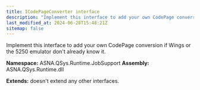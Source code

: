 ```yaml
---
title: ICodePageConverter interface
description: "Implement this interface to add your own CodePage conversion if Wings or the 5250 emulator don&#39;t already know it. "
last_modified_at: 2024-06-28T15:48:21Z
sitemap: false
---
```


Implement this interface to add your own CodePage conversion if Wings or the 5250 emulator don't already know it.

**Namespace:** ASNA.QSys.Runtime.JobSupport
**Assembly:** ASNA.QSys.Runtime.dll

**Extends:** doesn't extend any other interfaces.
<br>
<br>
